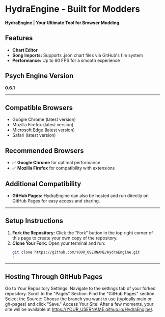 # HydraEngine - Built for Modders

**HydraEngine | Your Ultimate Tool for Browser Modding**

## Features
- **Chart Editor**
- **Song Imports:** Supports .json chart files via GitHub's file system
- **Performance:** Up to 60 FPS for a smooth experience

## Psych Engine Version
**0.6.1**

---

## Compatible Browsers
- Google Chrome (latest version)
- Mozilla Firefox (latest version)
- Microsoft Edge (latest version)
- Safari (latest version)

## Recommended Browsers
- ✅ **Google Chrome** for optimal performance
- ✅ **Mozilla Firefox** for compatibility with extensions

## Additional Compatibility
- **GitHub Pages:** HydraEngine can also be hosted and run directly on GitHub Pages for easy access and sharing.

---

## Setup Instructions
1. **Fork the Repository:** Click the "Fork" button in the top right corner of this page to create your own copy of the repository.
2. **Clone Your Fork:** Open your terminal and run:
   ```bash
   git clone https://github.com/YOUR_USERNAME/HydraEngine.git
   -
---
## Hosting Through GitHub Pages
Go to Your Repository Settings: Navigate to the settings tab of your forked repository.
Scroll to the "Pages" Section: Find the "GitHub Pages" section.
Select the Source: Choose the branch you want to use (typically main or gh-pages) and click "Save."
Access Your Site: After a few moments, your site will be available at https://YOUR_USERNAME.github.io/HydraEngine/.

